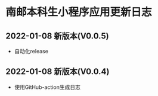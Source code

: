 # 南邮本科生小程序应用更新日志


## 2022-01-08 新版本(V0.0.5)
* 自动化release


## 2022-01-08 新版本(V0.0.4)
* 使用GitHub-action生成日志